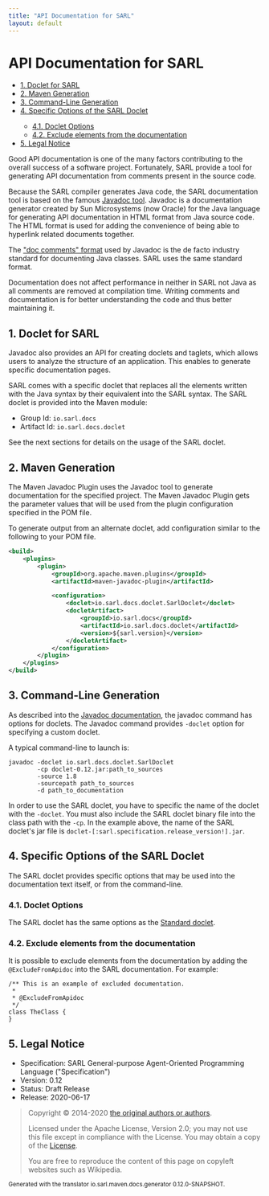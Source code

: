 ```yaml
---
title: "API Documentation for SARL"
layout: default
---
```


# API Documentation for SARL


<ul class="page_outline" id="page_outline">

<li><a href="#1-doclet-for-sarl">1. Doclet for SARL</a></li>
<li><a href="#2-maven-generation">2. Maven Generation</a></li>
<li><a href="#3-command-line-generation">3. Command-Line Generation</a></li>
<li><a href="#4-specific-options-of-the-sarl-doclet">4. Specific Options of the SARL Doclet</a></li>
<ul>
  <li><a href="#41-doclet-options">4.1. Doclet Options</a></li>
  <li><a href="#42-exclude-elements-from-the-documentation">4.2. Exclude elements from the documentation</a></li>
</ul>
<li><a href="#5-legal-notice">5. Legal Notice</a></li>

</ul>


Good API documentation is one of the many factors contributing to the overall success of a software project.
Fortunately, SARL provide a tool for generating API documentation from comments present in the source code.

Because the SARL compiler generates Java code, the SARL documentation tool is based 
on the famous [Javadoc tool](https://docs.oracle.com/javase/9/javadoc/javadoc-command.htm).
Javadoc is a documentation generator created by Sun Microsystems (now Oracle) for the
Java language for generating API documentation in HTML format from Java
source code. The HTML format is used for adding the convenience of being able to hyperlink related documents together.

The ["doc comments" format](https://www.oracle.com/technetwork/articles/java/index-137868.html) used by
Javadoc is the de facto industry standard for documenting Java classes. SARL uses the 
same standard format.

Documentation does not affect performance in neither in SARL not Java as all comments are removed at compilation time. Writing
comments and documentation is for better understanding the code and thus better maintaining it.

## 1. Doclet for SARL

Javadoc also provides an API for creating doclets and taglets, which allows users to analyze the
structure of an application. This enables to generate specific documentation pages.

SARL comes with a specific doclet that replaces all the elements written with the Java syntax 
by their equivalent into the SARL syntax.
The SARL doclet is provided into the Maven module:

* Group Id: `io.sarl.docs`
* Artifact Id: `io.sarl.docs.doclet`

See the next sections for details on the usage of the SARL doclet.


## 2. Maven Generation

The Maven Javadoc Plugin uses the Javadoc tool to generate documentation for the specified project.
The Maven Javadoc Plugin gets the parameter values that will be used from the plugin configuration
specified in the POM file.

To generate output from an alternate doclet, add configuration similar to the following to your POM 
file.

```xml
<build>
    <plugins>
        <plugin>
            <groupId>org.apache.maven.plugins</groupId>
            <artifactId>maven-javadoc-plugin</artifactId>

            <configuration>
                <doclet>io.sarl.docs.doclet.SarlDoclet</doclet>
                <docletArtifact>
                    <groupId>io.sarl.docs</groupId>
                    <artifactId>io.sarl.docs.doclet</artifactId>
                    <version>${sarl.version}</version>
                </docletArtifact>
            </configuration>
        </plugin>
    </plugins>
</build>
```

## 3. Command-Line Generation

As described into the [Javadoc documentation](https://docs.oracle.com/javase/9/javadoc/javadoc-command.htm),
the javadoc command has options for doclets. 
The Javadoc command provides `-doclet` option for specifying a custom doclet.

A typical command-line to launch is:

```
javadoc -doclet io.sarl.docs.doclet.SarlDoclet
        -cp doclet-0.12.jar:path_to_sources
        -source 1.8
        -sourcepath path_to_sources
        -d path_to_documentation
```

In order to use the SARL doclet, you have to specific the name of the doclet with the `-doclet`.
You must also include the SARL doclet binary file into the class path with the `-cp`.
In the example above, the name of the SARL doclet's jar file is `doclet-[:sarl.specification.release_version!].jar`.


## 4. Specific Options of the SARL Doclet

The SARL doclet provides specific options that may be used into the documentation text 
itself, or from the command-line.

### 4.1. Doclet Options

The SARL doclet has the same options as the [Standard doclet](https://docs.oracle.com/javase/9/javadoc/javadoc-command.htm#JSJAV-GUID-F9E5D57D-5A94-4043-A010-B24511A7BAB2).

### 4.2. Exclude elements from the documentation

It is possible to exclude elements from the documentation by adding the `@ExcludeFromApidoc` 
into the SARL documentation. For example:

```
/** This is an example of excluded documentation.
 *
 * @ExcludeFromApidoc
 */
class TheClass {
}
```



## 5. Legal Notice

* Specification: SARL General-purpose Agent-Oriented Programming Language ("Specification")
* Version: 0.12
* Status: Draft Release
* Release: 2020-06-17

> Copyright &copy; 2014-2020 [the original authors or authors](http://www.sarl.io/about/index.html).
>
> Licensed under the Apache License, Version 2.0;
> you may not use this file except in compliance with the License.
> You may obtain a copy of the [License](http://www.apache.org/licenses/LICENSE-2.0).
>
> You are free to reproduce the content of this page on copyleft websites such as Wikipedia.

<small>Generated with the translator io.sarl.maven.docs.generator 0.12.0-SNAPSHOT.</small>